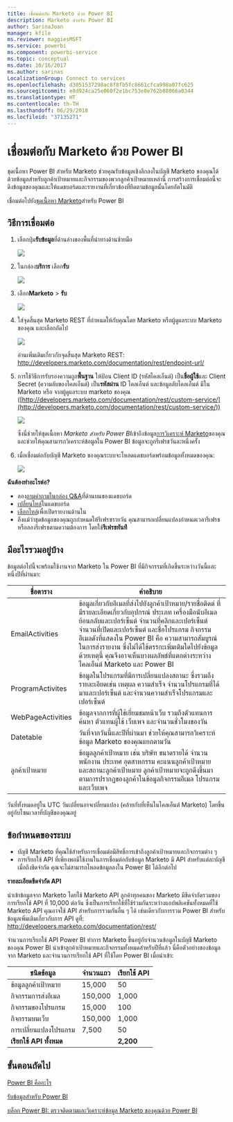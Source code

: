 ```yaml
---
title: เชื่อมต่อกับ Marketo ด้วย Power BI
description: Marketo สำหรับ Power BI
author: SarinaJoan
manager: kfile
ms.reviewer: maggiesMSFT
ms.service: powerbi
ms.component: powerbi-service
ms.topic: conceptual
ms.date: 10/16/2017
ms.author: sarinas
LocalizationGroup: Connect to services
ms.openlocfilehash: d3051537298ac8f8fb5fc8661cfca998a07fc625
ms.sourcegitcommit: e8d924ca25e060f2e1bc753e8e762b88066a0344
ms.translationtype: HT
ms.contentlocale: th-TH
ms.lasthandoff: 06/29/2018
ms.locfileid: "37135271"
---
```

# <a name="connect-to-marketo-with-power-bi"></a>เชื่อมต่อกับ Marketo ด้วย Power BI
ชุดเนื้อหา Power BI สำหรับ Marketo ช่วยคุณรับข้อมูลเชิงลึกลงในบัญชี Marketo ของคุณได้ด้วยข้อมูลสำหรับลูกค้าเป้าหมายและกิจกรรมของพวกลูกค้าเป้าหมายเหล่านี้ การสร้างการเชื่อมต่อนี้จะดึงข้อมูลของคุณและให้แดชบอร์ดและรายงานที่เกี่ยวข้องที่ยึดตามข้อมูลนั้นโดยอัตโนมัติ

เชื่อมต่อไปยัง[ชุดเนื้อหา Marketo](https://app.powerbi.com/getdata/services/marketo)สำหรับ Power BI

## <a name="how-to-connect"></a>วิธีการเชื่อมต่อ
1. เลือกปุ่ม**รับข้อมูล**ที่ด้านล่างของพื้นที่นำทางด้านซ้ายมือ
   
   ![](media/service-connect-to-marketo/pbi_getdata.png)
2. ในกล่อง**บริการ** เลือก**รับ**
   
   ![](media/service-connect-to-marketo/pbi_getservices.png) 
3. เลือก**Marketo** \> **รับ**
   
   ![](media/service-connect-to-marketo/marketo.png)
4. ใส่จุดสิ้นสุด Marketo REST ที่กำหนดให้กับคุณโดย Marketo หรือผู้ดูแลระบบ Marketo ของคุณ และเลือกถัดไป
   
   ![](media/service-connect-to-marketo/pbi_marketoconnect.png)
   
   อ่านเพิ่มเติมเกี่ยวกับจุดสิ้นสุด Marketo REST: [http://developers.marketo.com/documentation/rest/endpoint-url/ ](http://developers.marketo.com/documentation/rest/endpoint-url/)
5. การใช้วิธีการรับรองความถูก**พื้นฐาน** ให้ป้อน Client ID (รหัสไคลเอ็นต์) เป็น**ชื่อผู้ใช้**และ Client Secret (ความลับของไคลเอ็นต์) เป็น**รหัสผ่าน** ID ไคลเอ็นต์ และข้อมูลลับไคลเอ็นต์ มีใน Marketo หรือ จากผู้ดูแลระบบ marketo ของคุณ ([http://developers.marketo.com/documentation/rest/custom-service/](http://developers.marketo.com/documentation/rest/custom-service/)) 
   
   ![](media/service-connect-to-marketo/pbi_marketosignin.png)
   
   ซึ่งนี่ช่วยให้ชุดเนื้อหา *Marketo สำหรับ Power BI*เข้าถึงข้อมูล[การวิเคราะห์ Marketo](https://powerbi.microsoft.com/integrations/marketo)ของคุณ และช่วยให้คุณสามารถวิเคราะห์ข้อมูลใน Power BI ข้อมูลจะถูกรีเฟรชวันละหนึ่งครั้ง
6. เมื่อเชื่อมต่อกับบัญชี Marketo ของคุณระบบจะโหลดแดชบอร์ดพร้อมข้อมูลทั้งหมดของคุณ:
   
   ![](media/service-connect-to-marketo/pbi_marketodash.png)

**ฉันต้องทำอะไรต่อ?**

* ลอง[ถามคำถามในกล่อง Q&A](power-bi-q-and-a.md)ที่ด้านบนของแดชบอร์ด
* [เปลี่ยนไทล์](service-dashboard-edit-tile.md)ในแดชบอร์ด
* [เลือกไทล์](service-dashboard-tiles.md)เพื่อเปิดรายงานด้านใน
* ถึงแม้ว่าชุดข้อมูลของคุณถูกกำหนดให้รีเฟรซรายวัน คุณสามารถเปลี่ยนแปลงกำหนดเวลารีเฟรช หรือลองรีเฟรชตามความต้องการ โดยใช้**รีเฟรชทันที**

## <a name="whats-included"></a>มีอะไรรวมอยู่บ้าง
ข้อมูลต่อไปนี้จะพร้อมใช้งานจาก Marketo ใน Power BI ที่มีกิจกรรมที่เกิดขึ้นระหว่างวันนี้และหนึ่งปีที่ผ่านมา:

| ชื่อตาราง | คำอธิบาย |
| --- | --- |
| EmailActivities |ข้อมูลเกี่ยวกับอีเมลที่ส่งไปยังลูกค้าเป้าหมาย/รายชื่อติดต่ ที่มีรายละเอียดเกี่ยวกับอุปกรณ์ ประเภท เครื่องมือนับอีเมลย้อนกลับและเปอร์เซ็นต์ จำนวนที่คลิกและเปอร์เซ็นต์ จำนวนที่เปิดและเปอร์เซ็นต์ และชื่อโปรแกรม กิจกรรมอีเมลดังที่แสดงใน Power BI คือ ความสามารถสัมบูรณ์ในการส่งรายงาน ซึ่งไม่ได้ใช้ตรรกะเพิ่มเติมใดไปยังข้อมูล ด้วยเหตุนี้ คุณจึงอาจเห็นบางผลลัพธ์ที่แตกต่างระหว่างไคลเอ็นต์ Marketo และ Power BI |
| ProgramActivites |ข้อมูลในโปรแกรมที่มีการเปลี่ยนแปลงสถานะ ซึ่งรวมถึงรายละเอียดเช่น เหตุผล ความสำเร็จ จำนวนโปรแกรมที่ได้มาและเปอร์เซ็นต์ และจำนวนความสำเร็จโปรแกรมและเปอร์เซ็นต์ |
| WebPageActivities |ข้อมูลจากการที่ผู้ใช้เยี่ยมชมหน้าเว็บ รวมถึงตัวแทนการค้นหา ตัวแทนผู้ใช้ เว็บเพจ และจำนวนชั่วโมงของวัน |
| Datetable |วันที่จากวันนี้และปีที่ผ่านมา  ช่วยให้คุณสามารถวิเคราะห์ข้อมูล Marketo ของคุณแยกตามวัน |
| ลูกค้าเป้าหมาย |ข้อมูลลูกค้าเป้าหมาย เช่น บริษัท ขนาดรายได้ จำนวนพนักงาน ประเทศ อุตสาหกรรม คะแนนลูกค้าเป้าหมาย และสถานะลูกค้าเป้าหมาย ลูกค้าเป้าหมายจะถูกดึงขึ้นมาตามการปรากฏของลูกค้าในข้อมูลกิจกรรมอีเมล โปรแกรม และเว็บเพจ |

วันที่ทั้งหมดอยู่ใน UTC วันเปลี่ยนอาจเปลี่ยนแปลง (คล้ายกับที่เห็นในไคลเอ็นต์ Marketo) โดยขึ้นอยู่กับโซนเวลาที่บัญชีของคุณอยู่

## <a name="system-requirements"></a>ข้อกำหนดของระบบ
* บัญชี Marketo ที่คุณใช้สำหรับการเชื่อมต่อมีสิทธิ์การเข้าถึงลูกค้าเป้าหมายและกิจกรรมต่าง ๆ
* การเรียกใช้ API ที่เพียงพอมีใช้งานในการเชื่อมต่อกับข้อมูล  Marketo มี API สำหรับแต่ละบัญชี  เมื่อถึงขีดจำกัด คุณจะไม่สามารถโหลดข้อมูลลงใน Power BI ได้อีกต่อไป 

**รายละเอียดขีดจำกัด API**

นำเข้าข้อมูลจาก Marketo โดยใช้ Marketo API ลูกค้าทุกคนของ Marketo มีขีดจำกัดรวมของการเรียกใช้ API ที่ 10,000 ต่อวัน ซึ่งเป็นการเรียกใช้ที่ใช้ร่วมกันระหว่างแอปพลิเคชันทั้งหมดที่ใช้ Marketo API คุณอาจใช้ API สำหรับการรวมกันอื่น ๆ ได้ เช่นเดียวกับการรวม Power BI สำหรับข้อมูลเพิ่มเติมเกี่ยวกับการ API ดูที่: <http://developers.marketo.com/documentation/rest/>

จำนวนการเรียกใช้ API Power BI ทำการ Marketo ขึ้นอยู่กับจำนวนข้อมูลในบัญชี Marketo ของคุณ Power BI นำเข้าลูกค้าเป้าหมายและกิจกรรมทั้งหมดสำหรับปีที่แล้ว นี่คือตัวอย่างของข้อมูลจาก Marketo และจำนวนการเรียกใช้ API ที่ใช้โดย Power BI เมื่อนำเข้า:  

| ชนิดข้อมูล | จำนวนแถว | เรียกใช้ API |
| --- | --- | --- |
| ข้อมูลลูกค้าเป้าหมาย |15,000 |50 |
| กิจกรรมการส่งอีเมล |150,000 |1,000 |
| กิจกรรมของโปรแกรม |15,000 |100 |
| กิจกรรมบนเว็บ |150,000 |1,000 |
| การเปลี่ยนแปลงโปรแกรม |7,500 |50 |
| **เรียกใช้ API ทั้งหมด** | |**2,200** |

## <a name="next-steps"></a>ขั้นตอนถัดไป
[Power BI คืออะไร](power-bi-overview.md)

[รับข้อมูลสำหรับ Power BI](service-get-data.md)

[บล็อก Power BI: ตรวจติดตามและวิเคราะห์ข้อมูล Marketo ของคุณด้วย Power BI](http://blogs.msdn.com/b/powerbi/archive/2015/03/19/monitor-and-analyze-your-marketo-data-with-power-bi.aspx)

